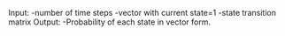 Input: 
  -number of time steps
  -vector with current state=1
  -state transition matrix
Output: 
  -Probability of each state in vector form.
